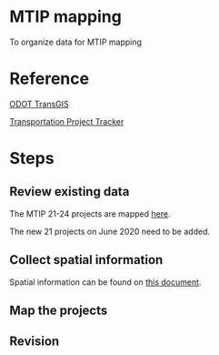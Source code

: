 # MTIP mapping
To organize data for MTIP mapping

# Reference
[ODOT TransGIS](https://gis.odot.state.or.us/transgis/)

[Transportation Project Tracker](https://gis.odot.state.or.us/tpt/)

# Steps
## Review existing data

The MTIP 21-24 projects are mapped [here](https://arcg.is/15rCGy). 

The new 21 projects on June 2020 need to be added.

## Collect spatial information

Spatial information can be found on [this document](https://www.lcog.org/AgendaCenter/ViewFile/Item/3168?fileID=11682). 

## Map the projects

## Revision
